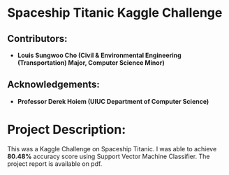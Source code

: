 # Spaceship Titanic Kaggle Challenge
## Contributors:
- **Louis Sungwoo Cho (Civil & Environmental Engineering (Transportation) Major, Computer Science Minor)**
## Acknowledgements:
- **Professor Derek Hoiem (UIUC Department of Computer Science)**
# Project Description:
This was a Kaggle Challenge on Spaceship Titanic. I was able to achieve **80.48%** accuracy score using Support Vector Machine Classifier. The project report is available on pdf.
